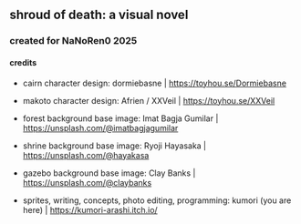 ## shroud of death: a visual novel
### created for NaNoRen0 2025

#### credits
- cairn character design: dormiebasne | https://toyhou.se/Dormiebasne
- makoto character design: Afrien / XXVeil | https://toyhou.se/XXVeil

- forest background base image: Imat Bagja Gumilar | https://unsplash.com/@imatbagjagumilar
- shrine background base image: Ryoji Hayasaka | https://unsplash.com/@hayakasa
- gazebo background base image: Clay Banks | https://unsplash.com/@claybanks

- sprites, writing, concepts, photo editing, programming: kumori (you are here) | https://kumori-arashi.itch.io/
